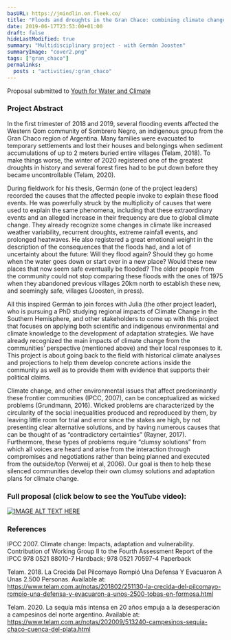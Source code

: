 ```yaml
---
basURL: https://jmindlin.on.fleek.co/
title: "Floods and droughts in the Gran Chaco: combining climate change and indigenous knowledge for a better future"
date: 2019-06-17T23:53:00+01:00
draft: false
hideLastModified: true
summary: "Multidisciplinary project - with Germán Joosten"
summaryImage: "cover2.png"
tags: ["gran_chaco"]
permalinks:
  posts : "activities/:gran_chaco"
---
```


Proposal submitted to [Youth for Water and Climate](https://youthwaterclimate.org/)

### Project Abstract
In the first trimester of 2018 and 2019, several flooding events affected the Western Qom community of Sombrero Negro, an indigenous group from the Gran Chaco region of Argentina. Many families were evacuated to temporary settlements and lost their houses and belongings when sediment accumulations of up to 2 meters buried entire villages (Telam, 2018). To make things worse, the winter of 2020 registered one of the greatest droughts in history and several forest fires had to be put down before they became uncontrollable (Telam, 2020). 

During fieldwork for his thesis, Germán (one of the project leaders) recorded the causes that the affected people invoke to explain these flood events. He was powerfully struck by the multiplicity of causes that were used to explain the same phenomena, including that these extraordinary events and an alleged increase in their frequency are due to global climate change. They already recognize some changes in climate like increased weather variability, recurrent droughts, extreme rainfall events, and prolonged heatwaves. He also registered a great emotional weight in the description of the consequences that the floods had, and a lot of uncertainty about the future: Will they flood again? Should they go home when the water goes down or start over in a new place? Would these new places that now seem safe eventually be flooded? The older people from the community could not stop comparing these floods with the ones of 1975 when they abandoned previous villages 20km north to establish these new, and seemingly safe, villages (Joosten, in press).

All this inspired Germán to join forces with Julia (the other project leader), who is pursuing a PhD studying regional impacts of Climate Change in the Southern Hemisphere, and other stakeholders to come up with this project that focuses on applying both scientific and indigenous environmental and climate knowledge to the development of adaptation strategies. We have already recognized the main impacts of climate change from the communities’ perspective (mentioned above) and their local responses to it. This project is about going back to the field with historical climate analyses and projections to help them develop concrete actions inside the community as well as to provide them with evidence that supports their political claims.

Climate change, and other environmental issues that affect predominantly these frontier communities (IPCC, 2007), can be conceptualized as wicked problems (Grundmann, 2016). Wicked problems are characterized by the circularity of the social inequalities produced and reproduced by them, by leaving little room for trial and error since the stakes are high, by not presenting clear alternative solutions, and by having numerous causes that can be thought of as “contradictory certainties” (Rayner, 2017). Furthermore, these types of problems require “clumsy solutions” from which all voices are heard and arise from the interaction through compromises and negotiations rather than being planned and executed from the outside/top (Verweij et al, 2006). Our goal is then to help these silenced communities develop their own clumsy solutions and adaptation plans for climate change. 

### Full proposal (click below to see the YouTube video): 
[![IMAGE ALT TEXT HERE](https://img.youtube.com/vi/k_gmQmaf0og/0.jpg)](https://www.youtube.com/watch?v=k_gmQmaf0og)

### References

IPCC 2007. Climate change: Impacts, adaptation and vulnerability. Contribution of Working Group II to the Fourth Assessment Report of the IPCC 978 0521 88010-7 Hardback; 978 0521 70597-4 Paperback

Telam. 2018. La Crecida Del Pilcomayo Rompió Una Defensa Y Evacuaron A Unas 2.500 Personas. Available at: <https://www.telam.com.ar/notas/201802/251130-la-crecida-del-pilcomayo-rompio-una-defensa-y-evacuaron-a-unos-2500-tobas-en-formosa.html> 

Telam. 2020. La sequía más intensa en 20 años empuja a la desesperación a campesinos del norte argentino. Available at: <https://www.telam.com.ar/notas/202009/513240-campesinos-sequia-chaco-cuenca-del-plata.html>
